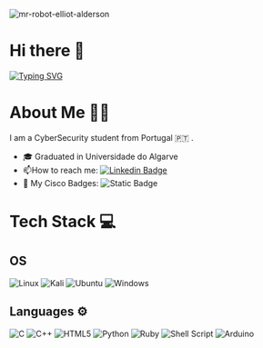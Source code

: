 
![mr-robot-elliot-alderson](https://github.com/AlexRodrigues9581/AlexRodrigues9581/assets/171432647/9734725e-ac63-4da3-ad28-be330f0595e2)
# Hi there 👋
[![Typing SVG](https://readme-typing-svg.demolab.com?font=Fira+Code&pause=500&color=0600FF&center=true&multiline=true&random=false&width=435&lines=I'm+a+CiberSecurity+and+;Ethical+Hacker+Enthusiast)](https://git.io/typing-svg)



# About Me 👨‍💻
I am a CyberSecurity student from Portugal 🇵🇹 .
- 🎓 Graduated in Universidade do Algarve
- :mailbox:How to reach me: [![Linkedin Badge](https://img.shields.io/badge/-alexandre-blue?style=flat&logo=Linkedin&logoColor=white)](https://www.linkedin.com/in/alexandre-rodrigues-a65304285/)
- :page_with_curl: My Cisco Badges: ![Static Badge](https://img.shields.io/badge/credly-badge?style=plastic&logo=credly&color=rgb&link=https%3A%2F%2Fwww.credly.com%2Fusers%2Falexandre-rodrigues.9816fb06%2Fbadges)


<!--
# My Social Networks :computer:
<div id="badges">
  <a href="">
    <img src="https://img.shields.io/badge/LinkedIn-blue?style=for-the-badge&logo=linkedin&logoColor=white" alt="LinkedIn Badge"/>
  </a>
</div>
-->
# Tech Stack :computer:
## OS 
![Linux](https://img.shields.io/badge/Linux-FCC624?style=for-the-badge&logo=linux&logoColor=black)
![Kali](https://img.shields.io/badge/Kali-268BEE?style=for-the-badge&logo=kalilinux&logoColor=white)
![Ubuntu](https://img.shields.io/badge/Ubuntu-E95420?style=for-the-badge&logo=ubuntu&logoColor=white)
![Windows](https://img.shields.io/badge/Windows-0078D6?style=for-the-badge&logo=windows&logoColor=white)
## Languages ⚙️
![C](https://img.shields.io/badge/c-%2300599C.svg?style=for-the-badge&logo=c&logoColor=white)
![C++](https://img.shields.io/badge/c++-%2300599C.svg?style=for-the-badge&logo=c%2B%2B&logoColor=white)
![HTML5](https://img.shields.io/badge/html5-%23E34F26.svg?style=for-the-badge&logo=html5&logoColor=white)
![Python](https://img.shields.io/badge/python-3670A0?style=for-the-badge&logo=python&logoColor=ffdd54)
![Ruby](https://img.shields.io/badge/ruby-%23CC342D.svg?style=for-the-badge&logo=ruby&logoColor=white)
![Shell Script](https://img.shields.io/badge/shell_script-%23121011.svg?style=for-the-badge&logo=gnu-bash&logoColor=white)
![Arduino](https://img.shields.io/badge/-Arduino-00979D?style=for-the-badge&logo=Arduino&logoColor=white)
